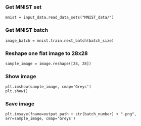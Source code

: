 ### Get MNIST set
```
mnist = input_data.read_data_sets("MNIST_data/")
```

### Get MNIST batch
```
image_batch = mnist.train.next_batch(batch_size)
```

### Reshape one flat image to 28x28
```
sample_image = image.reshape([28, 28])
```

### Show image
```
plt.imshow(sample_image, cmap='Greys')
plt.show()
```

### Save image
```
plt.imsave(fname=output_path + str(batch_number) + ".png", arr=sample_image, cmap='Greys')
```